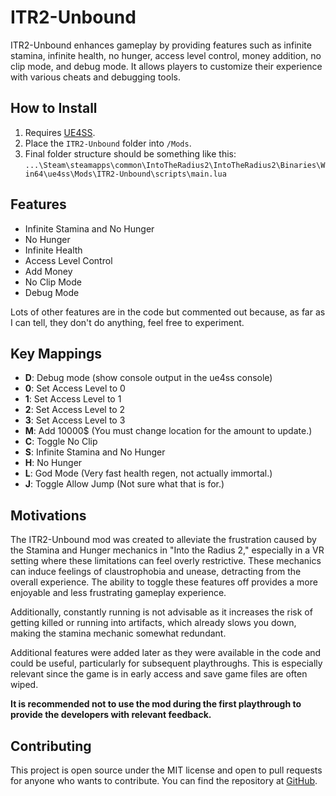 # ITR2-Unbound

ITR2-Unbound enhances gameplay by providing features such as infinite stamina, infinite health, no hunger, access level control, money addition, no clip mode, and debug mode. It allows players to customize their experience with various cheats and debugging tools.

## How to Install

1. Requires [UE4SS](https://www.nexusmods.com/intotheradius2/mods/20).
2. Place the `ITR2-Unbound` folder into `/Mods`.
3. Final folder structure should be something like this: `...\Steam\steamapps\common\IntoTheRadius2\IntoTheRadius2\Binaries\Win64\ue4ss\Mods\ITR2-Unbound\scripts\main.lua`

## Features

- Infinite Stamina and No Hunger
- No Hunger
- Infinite Health
- Access Level Control
- Add Money
- No Clip Mode
- Debug Mode

Lots of other features are in the code but commented out because, as far as I can tell, they don't do anything, feel free to experiment.

## Key Mappings

- **D**: Debug mode (show console output in the ue4ss console)
- **0**: Set Access Level to 0
- **1**: Set Access Level to 1
- **2**: Set Access Level to 2
- **3**: Set Access Level to 3
- **M**: Add 10000$ (You must change location for the amount to update.)
- **C**: Toggle No Clip
- **S**: Infinite Stamina and No Hunger
- **H**: No Hunger
- **L**: God Mode (Very fast health regen, not actually immortal.)
- **J**: Toggle Allow Jump (Not sure what that is for.)

## Motivations

The ITR2-Unbound mod was created to alleviate the frustration caused by the Stamina and Hunger mechanics in "Into the Radius 2," especially in a VR setting where these limitations can feel overly restrictive. These mechanics can induce feelings of claustrophobia and unease, detracting from the overall experience. The ability to toggle these features off provides a more enjoyable and less frustrating gameplay experience.

Additionally, constantly running is not advisable as it increases the risk of getting killed or running into artifacts, which already slows you down, making the stamina mechanic somewhat redundant.

Additional features were added later as they were available in the code and could be useful, particularly for subsequent playthroughs. This is especially relevant since the game is in early access and save game files are often wiped.

**It is recommended not to use the mod during the first playthrough to provide the developers with relevant feedback.**

## Contributing

This project is open source under the MIT license and open to pull requests for anyone who wants to contribute. You can find the repository at [GitHub](https://github.com/patrix87/ITR2-Unbound).
